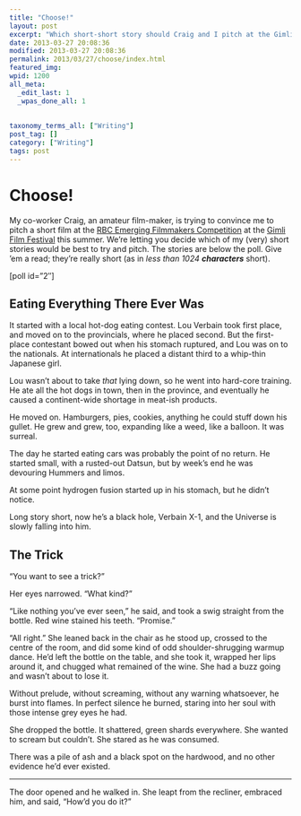 ```yaml
---
title: "Choose!"
layout: post
excerpt: "Which short-short story should Craig and I pitch at the Gimli Film Festival?  We&amp;#8217;re letting you decide!"
date: 2013-03-27 20:08:36
modified: 2013-03-27 20:08:36
permalink: 2013/03/27/choose/index.html
featured_img: 
wpid: 1200
all_meta: 
  _edit_last: 1
  _wpas_done_all: 1
  
  
taxonomy_terms_all: ["Writing"]
post_tag: []
category: ["Writing"]
tags: post
---
```


# Choose!

My co-worker Craig, an amateur film-maker, is trying to convince me to pitch a short film at the [RBC Emerging Filmmakers Competition](http://www.gimlifilm.com/participate/rbc-emerging-filmmakers-competition/) at the [Gimli Film Festival](http://www.gimlifilm.com/) this summer. We’re letting you decide which of my (very) short stories would be best to try and pitch. The stories are below the poll. Give ’em a read; they’re really short (as in *less than 1024 **characters*** short).

\[poll id=”2″\]

Eating Everything There Ever Was
--------------------------------

It started with a local hot-dog eating contest. Lou Verbain took first place, and moved on to the provincials, where he placed second. But the first-place contestant bowed out when his stomach ruptured, and Lou was on to the nationals. At internationals he placed a distant third to a whip-thin Japanese girl.

Lou wasn’t about to take *that* lying down, so he went into hard-core training. He ate all the hot dogs in town, then in the province, and eventually he caused a continent-wide shortage in meat-ish products.

He moved on. Hamburgers, pies, cookies, anything he could stuff down his gullet. He grew and grew, too, expanding like a weed, like a balloon. It was surreal.

The day he started eating cars was probably the point of no return. He started small, with a rusted-out Datsun, but by week’s end he was devouring Hummers and limos.

At some point hydrogen fusion started up in his stomach, but he didn’t notice.

Long story short, now he’s a black hole, Verbain X-1, and the Universe is slowly falling into him.

The Trick
---------

“You want to see a trick?”

Her eyes narrowed. “What kind?”

“Like nothing you’ve ever seen,” he said, and took a swig straight from the bottle. Red wine stained his teeth. “Promise.”

“All right.” She leaned back in the chair as he stood up, crossed to the centre of the room, and did some kind of odd shoulder-shrugging warmup dance. He’d left the bottle on the table, and she took it, wrapped her lips around it, and chugged what remained of the wine. She had a buzz going and wasn’t about to lose it.

Without prelude, without screaming, without any warning whatsoever, he burst into flames. In perfect silence he burned, staring into her soul with those intense grey eyes he had.

She dropped the bottle. It shattered, green shards everywhere. She wanted to scream but couldn’t. She stared as he was consumed.

There was a pile of ash and a black spot on the hardwood, and no other evidence he’d ever existed.

- - - - - -

The door opened and he walked in. She leapt from the recliner, embraced him, and said, “How’d you do it?”